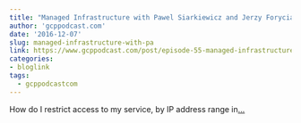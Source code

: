 ```yaml
---
title: "Managed Infrastructure with Pawel Siarkiewicz and Jerzy Foryciarz"
author: 'gcppodcast.com'
date: '2016-12-07'
slug: managed-infrastructure-with-pa
link: https://www.gcppodcast.com/post/episode-55-managed-infrastructure-with-pawel-and-jerzy/
categories:
- bloglink
tags:
  - gcppodcastcom
---
```


How do I restrict access to my service, by IP address range in[... <i class="fas fa-external-link-alt"></i>](https://www.gcppodcast.com/post/episode-55-managed-infrastructure-with-pawel-and-jerzy/)

